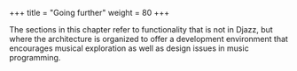 +++
title = "Going further"
weight = 80
+++

The sections in this chapter refer to functionality that is not in Djazz, but where the architecture is organized to offer a development environment that encourages musical exploration as well as design issues in music programming. 